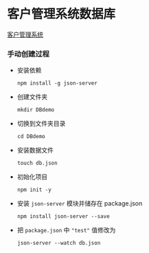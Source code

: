 # 客户管理系统数据库

[客户管理系统](https://)

### 手动创建过程

-   安装依赖
    ```
    npm install -g json-server
    ```
-   创建文件夹
    ```
    mkdir DBdemo
    ```
-   切换到文件夹目录
    ```
    cd DBdemo
    ```
-   安装数据文件
    ```
    touch db.json
    ```
-   初始化项目
    ```
    npm init -y
    ```
-   安装 `json-server` 模块并储存在 package.json
    ```
    npm install json-server --save
    ```
-   把 `package.json` 中 `"test"` 值修改为
    ```
    json-server --watch db.json
    ```
